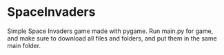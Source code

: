 # SpaceInvaders
Simple Space Invaders game made with pygame. Run main.py for game, and make sure to download all files and folders, and put them in the same main folder.
